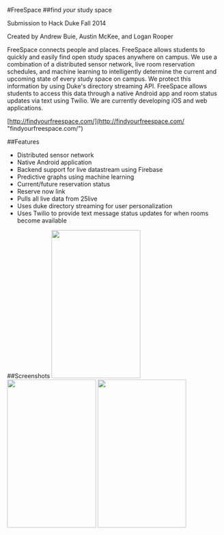 #FreeSpace
##find *your* study space

Submission to Hack Duke Fall 2014

Created by Andrew Buie, Austin McKee, and Logan Rooper


FreeSpace connects people and places. FreeSpace allows students to quickly 
and easily find open study spaces anywhere on campus. We use a combination 
of a distributed sensor network, live room reservation schedules, 
and machine learning to intelligently determine the current and upcoming state 
of every study space on campus. We protect this information by using Duke's 
directory streaming API. FreeSpace allows students to access this data through a 
native Android app and room status updates via text using Twilio. We are 
currently developing iOS and web applications.

[http://findyourfreespace.com/](http://findyourfreespace.com/ "findyourfreespace.com/")

##Features
- Distributed sensor network
- Native Android application
- Backend support for live datastream using Firebase
- Predictive graphs using machine learning
- Current/future reservation status
- Reserve now link
- Pulls all live data from 25live
- Uses duke directory streaming for user personalization
- Uses Twilio to provide text message status updates for when rooms become available

##Screenshots
<img src="http://i.imgur.com/RBP9YWj.png" width="207.567" height="345.95">
<img src="http://i.imgur.com/q5rvSBy.png" width="207.567" height="345.95">
<img src="http://i.imgur.com/nuPpANi.png" width="207.567" height="345.95">